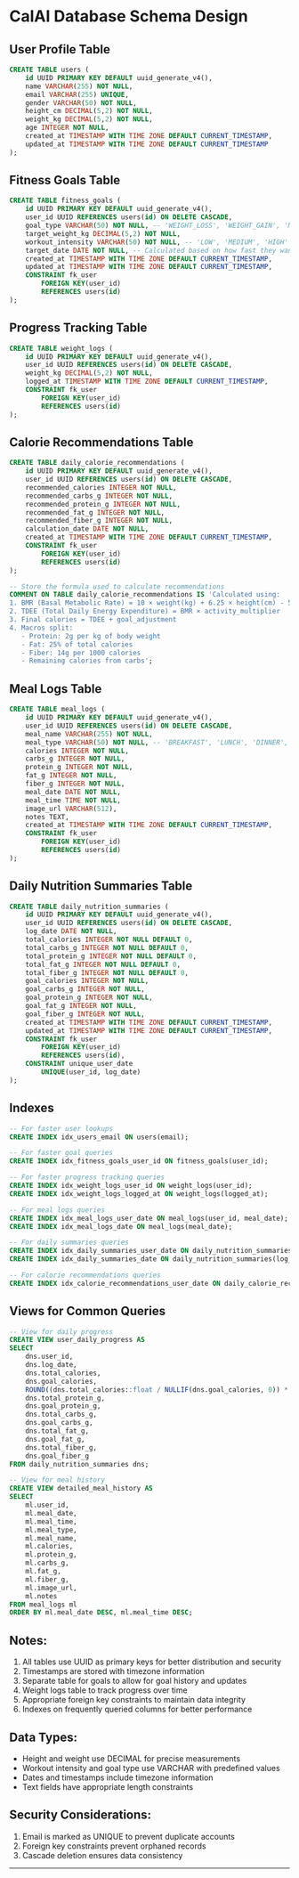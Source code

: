 # CalAI Database Schema Design

## User Profile Table
```sql
CREATE TABLE users (
    id UUID PRIMARY KEY DEFAULT uuid_generate_v4(),
    name VARCHAR(255) NOT NULL,
    email VARCHAR(255) UNIQUE,
    gender VARCHAR(50) NOT NULL,
    height_cm DECIMAL(5,2) NOT NULL,
    weight_kg DECIMAL(5,2) NOT NULL,
    age INTEGER NOT NULL,
    created_at TIMESTAMP WITH TIME ZONE DEFAULT CURRENT_TIMESTAMP,
    updated_at TIMESTAMP WITH TIME ZONE DEFAULT CURRENT_TIMESTAMP
);
```

## Fitness Goals Table
```sql
CREATE TABLE fitness_goals (
    id UUID PRIMARY KEY DEFAULT uuid_generate_v4(),
    user_id UUID REFERENCES users(id) ON DELETE CASCADE,
    goal_type VARCHAR(50) NOT NULL, -- 'WEIGHT_LOSS', 'WEIGHT_GAIN', 'MAINTENANCE'
    target_weight_kg DECIMAL(5,2) NOT NULL,
    workout_intensity VARCHAR(50) NOT NULL, -- 'LOW', 'MEDIUM', 'HIGH'
    target_date DATE NOT NULL, -- Calculated based on how fast they want to achieve the goal
    created_at TIMESTAMP WITH TIME ZONE DEFAULT CURRENT_TIMESTAMP,
    updated_at TIMESTAMP WITH TIME ZONE DEFAULT CURRENT_TIMESTAMP,
    CONSTRAINT fk_user
        FOREIGN KEY(user_id)
        REFERENCES users(id)
);
```

## Progress Tracking Table
```sql
CREATE TABLE weight_logs (
    id UUID PRIMARY KEY DEFAULT uuid_generate_v4(),
    user_id UUID REFERENCES users(id) ON DELETE CASCADE,
    weight_kg DECIMAL(5,2) NOT NULL,
    logged_at TIMESTAMP WITH TIME ZONE DEFAULT CURRENT_TIMESTAMP,
    CONSTRAINT fk_user
        FOREIGN KEY(user_id)
        REFERENCES users(id)
);
```

## Calorie Recommendations Table
```sql
CREATE TABLE daily_calorie_recommendations (
    id UUID PRIMARY KEY DEFAULT uuid_generate_v4(),
    user_id UUID REFERENCES users(id) ON DELETE CASCADE,
    recommended_calories INTEGER NOT NULL,
    recommended_carbs_g INTEGER NOT NULL,
    recommended_protein_g INTEGER NOT NULL,
    recommended_fat_g INTEGER NOT NULL,
    recommended_fiber_g INTEGER NOT NULL,
    calculation_date DATE NOT NULL,
    created_at TIMESTAMP WITH TIME ZONE DEFAULT CURRENT_TIMESTAMP,
    CONSTRAINT fk_user
        FOREIGN KEY(user_id)
        REFERENCES users(id)
);

-- Store the formula used to calculate recommendations
COMMENT ON TABLE daily_calorie_recommendations IS 'Calculated using:
1. BMR (Basal Metabolic Rate) = 10 × weight(kg) + 6.25 × height(cm) - 5 × age + gender_factor
2. TDEE (Total Daily Energy Expenditure) = BMR × activity_multiplier
3. Final calories = TDEE + goal_adjustment
4. Macros split:
   - Protein: 2g per kg of body weight
   - Fat: 25% of total calories
   - Fiber: 14g per 1000 calories
   - Remaining calories from carbs';
```

## Meal Logs Table
```sql
CREATE TABLE meal_logs (
    id UUID PRIMARY KEY DEFAULT uuid_generate_v4(),
    user_id UUID REFERENCES users(id) ON DELETE CASCADE,
    meal_name VARCHAR(255) NOT NULL,
    meal_type VARCHAR(50) NOT NULL, -- 'BREAKFAST', 'LUNCH', 'DINNER', 'SNACK'
    calories INTEGER NOT NULL,
    carbs_g INTEGER NOT NULL,
    protein_g INTEGER NOT NULL,
    fat_g INTEGER NOT NULL,
    fiber_g INTEGER NOT NULL,
    meal_date DATE NOT NULL,
    meal_time TIME NOT NULL,
    image_url VARCHAR(512),
    notes TEXT,
    created_at TIMESTAMP WITH TIME ZONE DEFAULT CURRENT_TIMESTAMP,
    CONSTRAINT fk_user
        FOREIGN KEY(user_id)
        REFERENCES users(id)
);
```

## Daily Nutrition Summaries Table
```sql
CREATE TABLE daily_nutrition_summaries (
    id UUID PRIMARY KEY DEFAULT uuid_generate_v4(),
    user_id UUID REFERENCES users(id) ON DELETE CASCADE,
    log_date DATE NOT NULL,
    total_calories INTEGER NOT NULL DEFAULT 0,
    total_carbs_g INTEGER NOT NULL DEFAULT 0,
    total_protein_g INTEGER NOT NULL DEFAULT 0,
    total_fat_g INTEGER NOT NULL DEFAULT 0,
    total_fiber_g INTEGER NOT NULL DEFAULT 0,
    goal_calories INTEGER NOT NULL,
    goal_carbs_g INTEGER NOT NULL,
    goal_protein_g INTEGER NOT NULL,
    goal_fat_g INTEGER NOT NULL,
    goal_fiber_g INTEGER NOT NULL,
    created_at TIMESTAMP WITH TIME ZONE DEFAULT CURRENT_TIMESTAMP,
    updated_at TIMESTAMP WITH TIME ZONE DEFAULT CURRENT_TIMESTAMP,
    CONSTRAINT fk_user
        FOREIGN KEY(user_id)
        REFERENCES users(id),
    CONSTRAINT unique_user_date
        UNIQUE(user_id, log_date)
);
```

## Indexes
```sql
-- For faster user lookups
CREATE INDEX idx_users_email ON users(email);

-- For faster goal queries
CREATE INDEX idx_fitness_goals_user_id ON fitness_goals(user_id);

-- For faster progress tracking queries
CREATE INDEX idx_weight_logs_user_id ON weight_logs(user_id);
CREATE INDEX idx_weight_logs_logged_at ON weight_logs(logged_at);

-- For meal logs queries
CREATE INDEX idx_meal_logs_user_date ON meal_logs(user_id, meal_date);
CREATE INDEX idx_meal_logs_date ON meal_logs(meal_date);

-- For daily summaries queries
CREATE INDEX idx_daily_summaries_user_date ON daily_nutrition_summaries(user_id, log_date);
CREATE INDEX idx_daily_summaries_date ON daily_nutrition_summaries(log_date);

-- For calorie recommendations queries
CREATE INDEX idx_calorie_recommendations_user_date ON daily_calorie_recommendations(user_id, calculation_date);
```

## Views for Common Queries
```sql
-- View for daily progress
CREATE VIEW user_daily_progress AS
SELECT 
    dns.user_id,
    dns.log_date,
    dns.total_calories,
    dns.goal_calories,
    ROUND((dns.total_calories::float / NULLIF(dns.goal_calories, 0)) * 100, 1) as calories_percentage,
    dns.total_protein_g,
    dns.goal_protein_g,
    dns.total_carbs_g,
    dns.goal_carbs_g,
    dns.total_fat_g,
    dns.goal_fat_g,
    dns.total_fiber_g,
    dns.goal_fiber_g
FROM daily_nutrition_summaries dns;

-- View for meal history
CREATE VIEW detailed_meal_history AS
SELECT 
    ml.user_id,
    ml.meal_date,
    ml.meal_time,
    ml.meal_type,
    ml.meal_name,
    ml.calories,
    ml.protein_g,
    ml.carbs_g,
    ml.fat_g,
    ml.fiber_g,
    ml.image_url,
    ml.notes
FROM meal_logs ml
ORDER BY ml.meal_date DESC, ml.meal_time DESC;
```

## Notes:
1. All tables use UUID as primary keys for better distribution and security
2. Timestamps are stored with timezone information
3. Separate table for goals to allow for goal history and updates
4. Weight logs table to track progress over time
5. Appropriate foreign key constraints to maintain data integrity
6. Indexes on frequently queried columns for better performance

## Data Types:
- Height and weight use DECIMAL for precise measurements
- Workout intensity and goal type use VARCHAR with predefined values
- Dates and timestamps include timezone information
- Text fields have appropriate length constraints

## Security Considerations:
1. Email is marked as UNIQUE to prevent duplicate accounts
2. Foreign key constraints prevent orphaned records
3. Cascade deletion ensures data consistency


---------------------------------------------------------------------------------------------------

